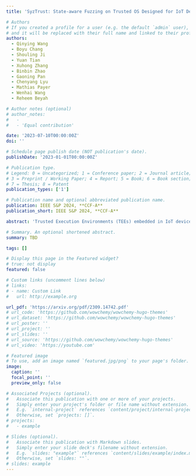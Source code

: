 ```yaml
---
title: 'SyzTrust: State-aware Fuzzing on Trusted OS Designed for IoT Devices'

# Authors
# If you created a profile for a user (e.g. the default `admin` user), write the username (folder name) here
# and it will be replaced with their full name and linked to their profile.
authors:
  - Qinying Wang
  - Boyu Chang
  - Shouling Ji
  - Yuan Tian
  - Xuhong Zhang
  - Binbin Zhao
  - Gaoning Pan
  - Chenyang Lyu
  - Mathias Payer
  - Wenhai Wang
  - Reheem Beyah

# Author notes (optional)
# author_notes:
#   - 
#   - 'Equal contribution'

date: '2023-07-10T00:00:00Z'
doi: ''

# Schedule page publish date (NOT publication's date).
publishDate: '2023-01-01T00:00:00Z'

# Publication type.
# Legend: 0 = Uncategorized; 1 = Conference paper; 2 = Journal article;
# 3 = Preprint / Working Paper; 4 = Report; 5 = Book; 6 = Book section;
# 7 = Thesis; 8 = Patent
publication_types: ['1']

# Publication name and optional abbreviated publication name.
publication: IEEE S&P 2024, **CCF-A**
publication_short: IEEE S&P 2024, **CCF-A**

abstract: 'Trusted Execution Environments (TEEs) embedded in IoT devices provide a deployable solution to secure IoT applications at the hardware level. By design, in TEEs, the Trusted Operating System (Trusted OS) is the primary component. It enables the TEE to use security-based design techniques, such as data encryption and identity authentication. Once a Trusted OS has been exploited, the TEE can no longer ensure security. However, Trusted OSes for IoT devices have received little security analysis, which is challenging from several perspectives: (1) Trusted OSes are closed-source and have an unfavorable environment for sending test cases and collecting feedback. (2) Trusted OSes have complex data structures and require a stateful workflow, which limits existing vulnerability detection tools. To address the challenges, we present SyzTrust, the first state-aware fuzzing framework for vetting the security of resource-limited Trusted OSes. SyzTrust adopts a hardware-assisted framework to enable fuzzing Trusted OSes directly on IoT devices as well as tracking state and code coverage non-invasively. SyzTrust utilizes composite feedback to guide the fuzzer to effectively explore more states as well as to increase the code coverage. We evaluate SyzTrust on Trusted OSes from three major vendors: Samsung, Tsinglink Cloud, and Ali Cloud. These systems run on Cortex M23/33 MCUs, which provide the necessary abstraction for embedded TEEs. We discovered 70 previously unknown vulnerabilities in their Trusted OSes, receiving 10 new CVEs so far. Furthermore, compared to the baseline, SyzTrust has demonstrated significant improvements, including 66% higher code coverage, 651% higher state coverage, and 31% improved vulnerability-finding capability. We report all discovered new vulnerabilities to vendors and open source SyzTrust.'

# Summary. An optional shortened abstract.
summary: TBD

tags: []

# Display this page in the Featured widget?
# true: not display
featured: false

# Custom links (uncomment lines below)
# links:
# - name: Custom Link
#   url: http://example.org

url_pdf: 'https://arxiv.org/pdf/2309.14742.pdf'
# url_code: 'https://github.com/wowchemy/wowchemy-hugo-themes'
# url_dataset: 'https://github.com/wowchemy/wowchemy-hugo-themes'
# url_poster: ''
# url_project: ''
# url_slides: ''
# url_source: 'https://github.com/wowchemy/wowchemy-hugo-themes'
# url_video: 'https://youtube.com'

# Featured image
# To use, add an image named `featured.jpg/png` to your page's folder.
image:
  caption: ''
  focal_point: ''
  preview_only: false

# Associated Projects (optional).
#   Associate this publication with one or more of your projects.
#   Simply enter your project's folder or file name without extension.
#   E.g. `internal-project` references `content/project/internal-project/index.md`.
#   Otherwise, set `projects: []`.
# projects:
#   - example

# Slides (optional).
#   Associate this publication with Markdown slides.
#   Simply enter your slide deck's filename without extension.
#   E.g. `slides: "example"` references `content/slides/example/index.md`.
#   Otherwise, set `slides: ""`.
# slides: example
---
```



